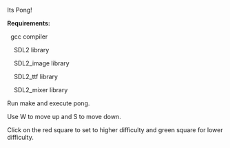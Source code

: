 Its Pong!

**Requirements:**

&nbsp;&nbsp;gcc compiler
  
&nbsp;&nbsp;&nbsp;&nbsp;SDL2 library
  
&nbsp;&nbsp;&nbsp;&nbsp;SDL2_image library
  
&nbsp;&nbsp;&nbsp;&nbsp;SDL2_ttf library
  
&nbsp;&nbsp;&nbsp;&nbsp;SDL2_mixer library

Run make and execute pong.

Use W to move up and S to move down.

Click on the red square to set to higher difficulty and green square for lower difficulty.
